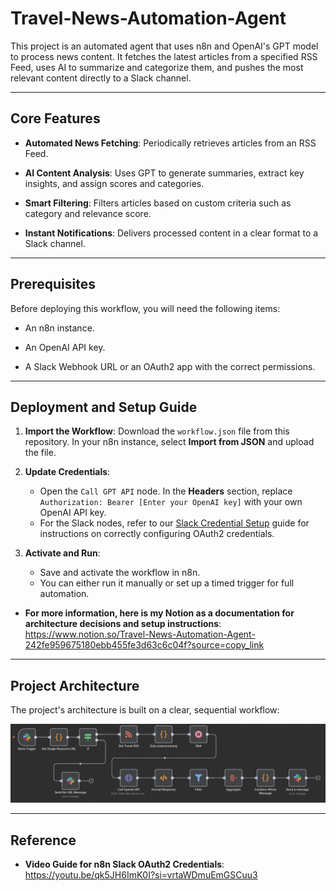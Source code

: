# Travel-News-Automation-Agent

This project is an automated agent that uses n8n and OpenAI's GPT model to process news content. It fetches the latest articles from a specified RSS Feed, uses AI to summarize and categorize them, and pushes the most relevant content directly to a Slack channel.

---

## Core Features

* **Automated News Fetching**: Periodically retrieves articles from an RSS Feed.

* **AI Content Analysis**: Uses GPT to generate summaries, extract key insights, and assign scores and categories.

* **Smart Filtering**: Filters articles based on custom criteria such as category and relevance score.

* **Instant Notifications**: Delivers processed content in a clear format to a Slack channel.

---

## Prerequisites

Before deploying this workflow, you will need the following items:

* An n8n instance.

* An OpenAI API key.

* A Slack Webhook URL or an OAuth2 app with the correct permissions.

---

## Deployment and Setup Guide

1.  **Import the Workflow**: Download the `workflow.json` file from this repository. In your n8n instance, select **Import from JSON** and upload the file.

2.  **Update Credentials**:
    * Open the `Call GPT API` node. In the **Headers** section, replace `Authorization: Bearer [Enter your OpenAI key]` with your own OpenAI API key.
    * For the Slack nodes, refer to our [Slack Credential Setup](https://youtu.be/qk5JH6ImK0I?si=vrtaWDmuEmGSCuu3) guide for instructions on correctly configuring OAuth2 credentials.

3.  **Activate and Run**:
    * Save and activate the workflow in n8n.
    * You can either run it manually or set up a timed trigger for full automation.
    
* **For more information, here is my Notion as a documentation for architecture decisions and setup instructions**: <https://www.notion.so/Travel-News-Automation-Agent-242fe959675180ebb455fe3d63c6c04f?source=copy_link>

---

## Project Architecture

The project's architecture is built on a clear, sequential workflow:

![project architecture image](images/Workflow_image.png)

---

## Reference

* **Video Guide for n8n Slack OAuth2 Credentials**: <https://youtu.be/qk5JH6ImK0I?si=vrtaWDmuEmGSCuu3>


